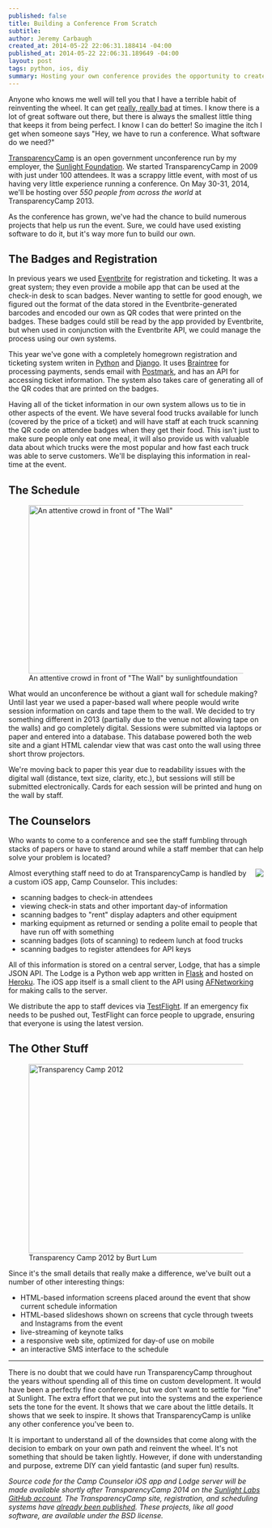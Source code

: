 ```yaml
---
published: false
title: Building a Conference From Scratch
subtitle: 
author: Jeremy Carbaugh
created_at: 2014-05-22 22:06:31.188414 -04:00
published_at: 2014-05-22 22:06:31.189649 -04:00
layout: post
tags: python, ios, diy
summary: Hosting your own conference provides the opportunity to create fun projects from scratch. Over the years of running TransparencyCamp, we've created a lot of great software at the Sunlight Foundation, but we've also duplicated a lot of existing work.
---
```


Anyone who knows me well will tell you that I have a terrible habit of reinventing the wheel. It can get [really, really bad](http://sunlightfoundation.com/blog/2011/11/02/on-cms-diy/) at times. I know there is a lot of great software out there, but there is always the smallest little thing that keeps it from being perfect. I know I can do better! So imagine the itch I get when someone says "Hey, we have to run a conference. What software do we need?"

[TransparencyCamp](http://transparencycamp.org/) is an open government unconference run by my employer, the [Sunlight Foundation](http://sunlightfoundation.com/). We started TransparencyCamp in 2009 with just under 100 attendees. It was a scrappy little event, with most of us having very little experience running a conference. On May 30-31, 2014, we'll be hosting over *550 people from across the world* at TransparencyCamp 2013.

As the conference has grown, we've had the chance to build numerous projects that help us run the event. Sure, we could have used existing software to do it, but it's way more fun to build our own.

## The Badges and Registration

In previous years we used [Eventbrite](http://eventbrite.com) for registration and ticketing. It was a great system; they even provide a mobile app that can be used at the check-in desk to scan badges. Never wanting to settle for good enough, we figured out the format of the data stored in the Eventbrite-generated barcodes and encoded our own as QR codes that were printed on the badges. These badges could still be read by the app provided by Eventbrite, but when used in conjunction with the Eventbrite API, we could manage the process using our own systems.

This year we've gone with a completely homegrown registration and ticketing system writen in [Python](https://www.python.org/) and [Django](https://www.djangoproject.com/). It uses [Braintree](https://www.braintreepayments.com/) for processing payments, sends email with [Postmark](https://postmarkapp.com), and has an API for accessing ticket information. The system also takes care of generating all of the QR codes that are printed on the badges.

Having all of the ticket information in our own system allows us to tie in other aspects of the event. We have several food trucks available for lunch (covered by the price of a ticket) and will have staff at each truck scanning the QR code on attendee badges when they get their food. This isn't just to make sure people only eat one meal, it will also provide us with valuable data about which trucks were the most popular and how fast each truck was able to serve customers. We'll be displaying this information in real-time at the event.

## The Schedule

<figure>
<a href="https://www.flickr.com/photos/sunlightfoundation/8717344451" title="An attentive crowd in front of &quot;The Wall&quot; by sunlightfoundation, on Flickr"><img src="https://farm8.staticflickr.com/7422/8717344451_bb0ccff6f2.jpg" width="500" height="333" alt="An attentive crowd in front of &quot;The Wall&quot;"></a>
<figcaption>An attentive crowd in front of &quot;The Wall&quot; by sunlightfoundation</figcaption>
</figure>

What would an unconference be without a giant wall for schedule making? Until last year we used a paper-based wall where people would write session information on cards and tape them to the wall. We decided to try something different in 2013 (partially due to the venue not allowing tape on the walls) and go completely digital. Sessions were submitted via laptops or paper and entered into a database. This database powered both the web site and a giant HTML calendar view that was cast onto the wall using three short throw projectors.

We're moving back to paper this year due to readability issues with the digital wall (distance, text size, clarity, etc.), but sessions will still be submitted electronically. Cards for each session will be printed and hung on the wall by staff.

## The Counselors

Who wants to come to a conference and see the staff fumbling through stacks of papers or have to stand around while a staff member that can help solve your problem is located?

<img src="http://assets.sunlightfoundation.com.s3.amazonaws.com/CampCounselor.png" style="float: right; margin: 0 0 1em 1em;">

Almost everything staff need to do at TransparencyCamp is handled by a custom iOS app, Camp Counselor. This includes:

* scanning badges to check-in attendees
* viewing check-in stats and other important day-of information
* scanning badges to "rent" display adapters and other equipment
* marking equipment as returned or sending a polite email to people that have run off with something
* scanning badges (lots of scanning) to redeem lunch at food trucks
* scanning badges to register attendees for API keys

All of this information is stored on a central server, Lodge, that has a simple JSON API. The Lodge is a Python web app written in [Flask](http://flask.pocoo.org/) and hosted on [Heroku](http://heroku.com). The iOS app itself is a small client to the API using [AFNetworking](http://afnetworking.org) for making calls to the server.

We distribute the app to staff devices via [TestFlight](http://testflightapp.com). If an emergency fix needs to be pushed out, TestFlight can force people to upgrade, ensuring that everyone is using the latest version.


## The Other Stuff

<figure>
<a href="https://www.flickr.com/photos/bytemarks/6980599906" title="Transparency Camp 2012 by Burt Lum, on Flickr"><img src="https://farm9.staticflickr.com/8148/6980599906_146e560058.jpg" width="500" height="374" alt="Transparency Camp 2012"></a>
<figcaption>Transparency Camp 2012 by Burt Lum</figcaption>
</figure>

Since it's the small details that really make a difference, we've built out a number of other interesting things:

* HTML-based information screens placed around the event that show current schedule information
* HTML-based slideshows shown on screens that cycle through tweets and Instagrams from the event
* live-streaming of keynote talks
* a responsive web site, optimized for day-of use on mobile
* an interactive SMS interface to the schedule

---

There is no doubt that we could have run TransparencyCamp throughout the years without spending all of this time on custom development. It would have been a perfectly fine conference, but we don't want to settle for "fine" at Sunlight. The extra effort that we put into the systems and the experience sets the tone for the event. It shows that we care about the little details. It shows that we seek to inspire. It shows that TransparencyCamp is unlike any other conference you've been to.

It is important to understand all of the downsides that come along with the decision to embark on your own path and reinvent the wheel. It's not something that should be taken lightly. However, if done with understanding and purpose, extreme DIY can yield fantastic (and super fun) results.

*Source code for the Camp Counselor iOS app and Lodge server will be made available shortly after TransparencyCamp 2014 on the [Sunlight Labs GitHub account](https://github.com/sunlightlabs). The TransparencyCamp site, registration, and scheduling systems have [already been published](https://github.com/sunlightlabs/tcamp). These projects, like all good software, are available under the BSD license.*